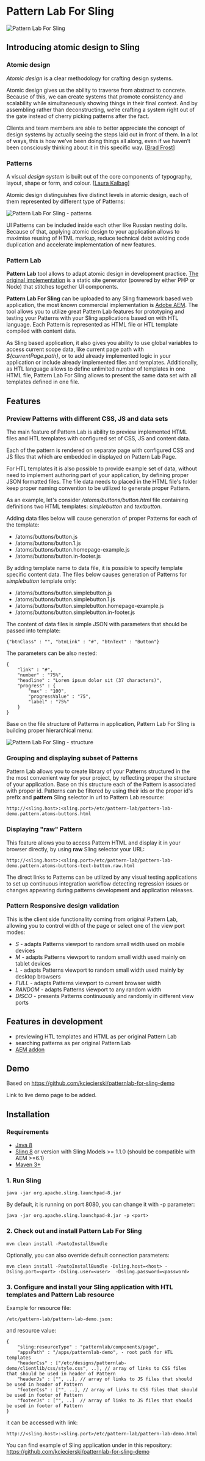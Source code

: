 # Pattern Lab For Sling

![Pattern Lab For Sling](https://raw.githubusercontent.com/kciecierski/patternlab-for-sling/master/img/pattern-lab-for-sling.jpg)

## Introducing atomic design to Sling

### Atomic design

_Atomic design_ is a clear methodology for crafting design systems.

Atomic design gives us the ability to traverse from abstract to concrete. Because of this, we can create systems that promote consistency and scalability while simultaneously showing things in their final context. And by assembling rather than deconstructing, we’re crafting a system right out of the gate instead of cherry picking patterns after the fact.


Clients and team members are able to better appreciate the concept of design systems by actually seeing the steps laid out in front of them.
In a lot of ways, this is how we’ve been doing things all along, even if we haven’t been consciously thinking about it in this specific way.
[[Brad Frost]( http://bradfrost.com/blog/post/atomic-web-design/)]

### Patterns
A visual _design system_ is built out of the core components of typography, layout, shape or form, and colour. [[Laura Kalbag](https://24ways.org/2012/design-systems/)]

Atomic design distinguishes five distinct levels in atomic design, each of them represented by different type of Patterns:

![Pattern Lab For Sling - patterns](https://raw.githubusercontent.com/kciecierski/patternlab-for-sling/master/img/atomic-web-design.gif)

UI Patterns can be included inside each other like Russian nesting dolls.
Because of that, applying atomic design to your application allows to maximise reusing of HTML markup, reduce technical debt avoiding code duplication and accelerate implementation of new features.

### Pattern Lab

__Pattern Lab__ tool allows to adapt atomic design in development practice.
[The original implementation](http://patternlab.io/) is a static site generator (powered by either PHP or Node) that stitches together UI components.

__Pattern Lab For Sling__ can be uploaded to any Sling framework based web application, the most known commercial implementation is [Adobe AEM](http://www.adobe.com/marketing-cloud/enterprise-content-management.html). The tool allows you to utilize great Pattern Lab features for prototyping and testing your Patterns with your Sling applications based on with HTL language.
Each Pattern is represented as HTML file or HTL template compiled with content data.

As Sling based application, it also gives you ability to use global variables to access current scope data, like current page path with _${currentPage.path}_,
or to add already implemented logic in your application or include already implemented files and templates. Additionally, as HTL language allows to define unlimited number of templates in one HTML file,
Pattern Lab For Sling allows to present the same data set with all templates defined in one file.


## Features
### Preview Patterns with different CSS, JS and data sets

The main feature of Pattern Lab is ability to preview implemented HTML files and HTL templates with configured set of CSS, JS and content data.

Each of the pattern is rendered on separate page with configured CSS and JS files that which are embedded in displayed on Pattern Lab Page.

For HTL templates it is also possible to provide example set of data, without need to implement authoring part of your application, by defining proper JSON formatted files.
The file data needs to placed in the HTML file's folder keep proper naming convention to be utilized to generate proper Pattern.

As an example, let's consider _/atoms/buttons/button.html_ file containing definitions two HTML templates: _simplebutton_ and _textbutton_.

Adding data files below will cause generation of proper Patterns for each of the template:

* /atoms/buttons/button.js
* /atoms/buttons/button.1.js
* /atoms/buttons/button.homepage-example.js
* /atoms/buttons/button.in-footer.js

By adding template name to data file, it is possible to specify template specific content data. The files below causes generation of Patterns for _simplebutton_ template only:

* /atoms/buttons/button.simplebutton.js
* /atoms/buttons/button.simplebutton.1.js
* /atoms/buttons/button.simplebutton.homepage-example.js
* /atoms/buttons/button.simplebutton.in-footer.js

The content of data files is simple JSON with parameters that should be passed into template:

    {"btnClass" : "", "btnLink" : "#", "btnText" : "Button"}

The parameters can be also nested:

    {
        "link" : "#",
        "number" : "75%",
        "headline" : "Lorem ipsum dolor sit (37 characters)",
        "progress" : {
            "max" : "100",
            "progressValue" : "75",
            "label" : "75%"
        }
    }


Base on the file structure of Patterns in application, Pattern Lab For Sling is building proper hierarchical menu:

![Pattern Lab For Sling - structure](https://raw.githubusercontent.com/kciecierski/patternlab-for-sling/master/img/structure.jpg)

### Grouping and displaying subset of Patterns

Pattern Lab allows you to create library of your Patterns structured in the the most convenient way for your project,
by reflecting proper the structure of your application. Base on this structure each of the Pattern is associated with proper id.
Patterns can be filtered by using their ids or the proper id's prefix and __pattern__ Sling selector in url to Pattern Lab resource:

    http://<sling.host>:<sling.port>/etc/pattern-lab/pattern-lab-demo.pattern.atoms-buttons.html

### Displaying "raw" Pattern

This feature allows you to access Pattern HTML and display it in your browser directly, by using __raw__ Sling selector your URL:

    http://<sling.host>:<sling.port>/etc/pattern-lab/pattern-lab-demo.pattern.atoms-buttons-text-button.raw.html

The direct links to Patterns can be utilized by any visual testing applications to set up continuous integration workflow detecting regression issues or changes appearing during patterns development and application releases.

### Pattern Responsive design validation

This is the client side functionality coming from original Pattern Lab, allowing you to control width of the page or select one of the view port modes:
* _S_ - adapts Patterns viewport to random small width used on mobile devices
* _M_ - adapts Patterns viewport to random small width used mainly on tablet devices
* _L_ - adapts Patterns viewport to random small width used mainly by desktop browsers
* _FULL_ - adapts Patterns viewport to current browser width
* _RANDOM_ - adapts Patterns viewport to any random width
* _DISCO_ - presents Patterns continuously and randomly in different view ports

## Features in development
* previewing HTL templates and HTML as per original Pattern Lab
* searching patterns as per original Pattern Lab
* [AEM addon](https://github.com/kciecierski/patternlab-for-sling-aem-addon)

## Demo

Based on https://github.com/kciecierski/patternlab-for-sling-demo

Link to live demo page to be added.

## Installation

### Requirements

* [Java 8](http://www.oracle.com/technetwork/java/javase/downloads/jdk8-downloads-2133151.html)
* [Sling 8](http://sling.apache.org/downloads.cgi) or version with Sling Models >= 1.1.0 (should be compatible with AEM >=6.1)
* [Maven 3+](http://maven.apache.org/download.cgi)

### 1. Run Sling

    java -jar org.apache.sling.launchpad-8.jar

By default, it is running on port 8080, you can change it with -p parameter:

    java -jar org.apache.sling.launchpad-8.jar -p <port>

### 2. Check out and install Pattern Lab For Sling

    mvn clean install -PautoInstallBundle


Optionally, you can also override default connection parameters:

    mvn clean install -PautoInstallBundle -Dsling.host=<host> -Dsling.port=<port> -Dsling.user=<user>  -Dsling.password=<password>

### 3. Configure and install your Sling application with HTL templates and Pattern Lab resource

Example for resource file:

    /etc/pattern-lab/pattern-lab-demo.json:

and resource value:

    {
        "sling:resourceType" : "patternlab/components/page",
        "appsPath" : "/apps/patternlab-demo", - root path for HTL templates
        "headerCss" : ["/etc/designs/patternlab-demo/clientlib/css/style.css", ..], // array of links to CSS files that should be used in header of Pattern
        "headerJs" : ["", ..], // array of links to JS files that should be used in header of Pattern
        "footerCss" : ["", ..], // array of links to CSS files that should be used in footer of Pattern
        "footerJs" : ["", ..]  // array of links to JS files that should be used in footer of Pattern
    }

it can be accessed with link:

    http://<sling.host>:<sling.port>/etc/pattern-lab/pattern-lab-demo.html

You can find example of Sling application under in this repository: https://github.com/kciecierski/patternlab-for-sling-demo
